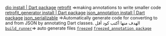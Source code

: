 [dio install | Dart package](https://pub.dev/packages/dio/install)
[retrofit](https://pub.dev/packages/retrofit/install) =>making annotations to write smaller code
[retrofit_generator install | Dart package](https://pub.dev/packages/retrofit_generator/install)
[json_annotation install | Dart package](https://pub.dev/packages/json_annotation/install)
[json_serializable](https://pub.dev/packages/json_serializable/install) =>Automatically generate code for converting to and from JSON by annotating Dart classes. الهدف منها أكتب كود أقل
[`build_runner`](https://pub.dev/packages/build_runner/install)=> auto generate files
[`freezed`](https://pub.dev/packages/freezed)
[`freezed_annotation package`](https://pub.dev/packages/freezed_annotation/versions)
